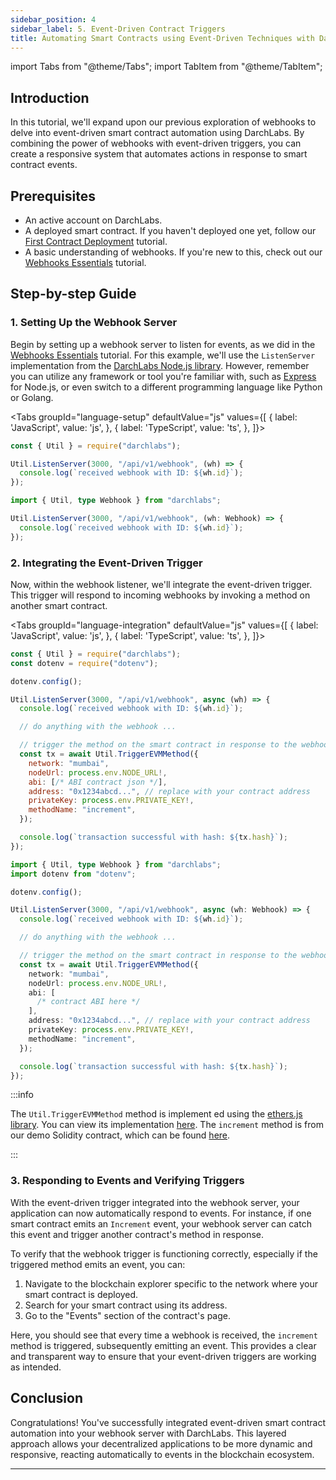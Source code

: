 ```yaml
---
sidebar_position: 4
sidebar_label: 5. Event-Driven Contract Triggers
title: Automating Smart Contracts using Event-Driven Techniques with DarchLabs
---
```


<!-- import EventDrivenTrigger from '@site/static/img/tutorials/event-driven-trigger/step-1-loop.gif'; -->

import Tabs from "@theme/Tabs";
import TabItem from "@theme/TabItem";

## Introduction

In this tutorial, we'll expand upon our previous exploration of webhooks to delve into event-driven smart contract automation using DarchLabs. By combining the power of webhooks with event-driven triggers, you can create a responsive system that automates actions in response to smart contract events.

## Prerequisites

- An active account on DarchLabs.
- A deployed smart contract. If you haven't deployed one yet, follow our [First Contract Deployment](/docs/tutorials/first-smartcontract) tutorial.
- A basic understanding of webhooks. If you're new to this, check out our [Webhooks Essentials](/docs/tutorials/webhooks-essentials) tutorial.

## Step-by-step Guide

### 1. Setting Up the Webhook Server

Begin by setting up a webhook server to listen for events, as we did in the [Webhooks Essentials](/docs/tutorials/webhooks-essentials) tutorial. For this example, we'll use the `ListenServer` implementation from the [DarchLabs Node.js library](https://www.npmjs.com/package/darchlabs). However, remember you can utilize any framework or tool you're familiar with, such as [Express](https://expressjs.com/) for Node.js, or even switch to a different programming language like Python or Golang.

<Tabs
groupId="language-setup"
defaultValue="js"
values={[
{ label: 'JavaScript', value: 'js', },
{ label: 'TypeScript', value: 'ts', },
]}>
<TabItem value="js">

```js
const { Util } = require("darchlabs");

Util.ListenServer(3000, "/api/v1/webhook", (wh) => {
  console.log(`received webhook with ID: ${wh.id}`);
});
```

</TabItem>
<TabItem value="ts">

```ts
import { Util, type Webhook } from "darchlabs";

Util.ListenServer(3000, "/api/v1/webhook", (wh: Webhook) => {
  console.log(`received webhook with ID: ${wh.id}`);
});
```

</TabItem>
</Tabs>

### 2. Integrating the Event-Driven Trigger

Now, within the webhook listener, we'll integrate the event-driven trigger. This trigger will respond to incoming webhooks by invoking a method on another smart contract.

<Tabs
groupId="language-integration"
defaultValue="js"
values={[
{ label: 'JavaScript', value: 'js', },
{ label: 'TypeScript', value: 'ts', },
]}>
<TabItem value="js">

```js
const { Util } = require("darchlabs");
const dotenv = require("dotenv");

dotenv.config();

Util.ListenServer(3000, "/api/v1/webhook", async (wh) => {
  console.log(`received webhook with ID: ${wh.id}`);

  // do anything with the webhook ...

  // trigger the method on the smart contract in response to the webhook
  const tx = await Util.TriggerEVMMethod({
    network: "mumbai",
    nodeUrl: process.env.NODE_URL!,
    abi: [/* ABI contract json */],
    address: "0x1234abcd...", // replace with your contract address
    privateKey: process.env.PRIVATE_KEY!,
    methodName: "increment",
  });

  console.log(`transaction successful with hash: ${tx.hash}`);
});
```

</TabItem>
<TabItem value="ts">

```ts
import { Util, type Webhook } from "darchlabs";
import dotenv from "dotenv";

dotenv.config();

Util.ListenServer(3000, "/api/v1/webhook", async (wh: Webhook) => {
  console.log(`received webhook with ID: ${wh.id}`);

  // do anything with the webhook ...

  // trigger the method on the smart contract in response to the webhook
  const tx = await Util.TriggerEVMMethod({
    network: "mumbai",
    nodeUrl: process.env.NODE_URL!,
    abi: [
      /* contract ABI here */
    ],
    address: "0x1234abcd...", // replace with your contract address
    privateKey: process.env.PRIVATE_KEY!,
    methodName: "increment",
  });

  console.log(`transaction successful with hash: ${tx.hash}`);
});
```

</TabItem>
</Tabs>

:::info

The `Util.TriggerEVMMethod` method is implement ed using the [ethers.js library](https://docs.ethers.io/v5/). You can view its implementation [here](https://github.com/darchlabs/client-nodejs/blob/main/src/util/evm-trigger-method.ts). The `increment` method is from our demo Solidity contract, which can be found [here](https://github.com/darchlabs/demo-integration-starter-kit/blob/main/demo-storage-contract/storage.sol).

:::

### 3. Responding to Events and Verifying Triggers

With the event-driven trigger integrated into the webhook server, your application can now automatically respond to events. For instance, if one smart contract emits an `Increment` event, your webhook server can catch this event and trigger another contract's method in response.

To verify that the webhook trigger is functioning correctly, especially if the triggered method emits an event, you can:

1. Navigate to the blockchain explorer specific to the network where your smart contract is deployed.
2. Search for your smart contract using its address.
3. Go to the "Events" section of the contract's page.

Here, you should see that every time a webhook is received, the `increment` method is triggered, subsequently emitting an event. This provides a clear and transparent way to ensure that your event-driven triggers are working as intended.

<!-- <div style={{ display: "flex", justifyContent: "center" }}>
  <img width={"80%"} src={EventDrivenTrigger} />
</div> -->

## Conclusion

Congratulations! You've successfully integrated event-driven smart contract automation into your webhook server with DarchLabs. This layered approach allows your decentralized applications to be more dynamic and responsive, reacting automatically to events in the blockchain ecosystem.

---
